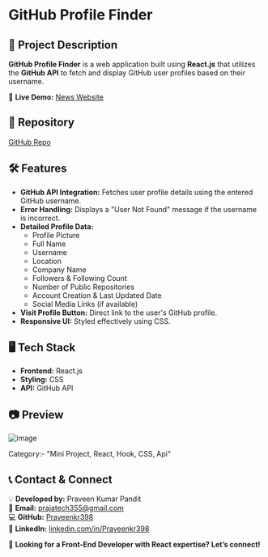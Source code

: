 # GitHub Profile Finder

## 📌 Project Description
**GitHub Profile Finder** is a web application built using **React.js** that utilizes the **GitHub API** to fetch and display GitHub user profiles based on their username.


🔗 **Live Demo:** [News Website](https://igithubprofilefinder.netlify.app/)  

## 🔹 Repository
[GitHub Repo](https://github.com/Praveenkr398/gitHubProfileFinder_react)

## 🛠 Features
- **GitHub API Integration:** Fetches user profile details using the entered GitHub username.
- **Error Handling:** Displays a "User Not Found" message if the username is incorrect.
- **Detailed Profile Data:**
  - Profile Picture
  - Full Name
  - Username
  - Location
  - Company Name
  - Followers & Following Count
  - Number of Public Repositories
  - Account Creation & Last Updated Date
  - Social Media Links (if available)
- **Visit Profile Button:** Direct link to the user's GitHub profile.
- **Responsive UI:** Styled effectively using CSS.

## 🖥 Tech Stack
- **Frontend:** React.js
- **Styling:** CSS
- **API:** GitHub API

## 📷 Preview

![image](https://github.com/user-attachments/assets/66c1f270-85a1-4079-95f7-a9c5d67acdff)

Category:- "Mini Project, React, Hook, CSS, Api"


## 📞 **Contact & Connect**

💡 **Developed by:** Praveen Kumar Pandit  
📧 **Email:** prajatech355@gmail.com  
💻 **GitHub:** [Praveenkr398](https://github.com/Praveenkr398)  
🔗 **LinkedIn:** [linkedin.com/in/Praveenkr398](https://www.linkedin.com/in/Praveenkr398)  

🚀 **Looking for a Front-End Developer with React expertise? Let’s connect!**
